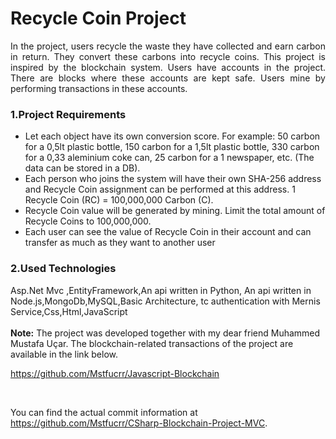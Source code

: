 <h1>Recycle Coin Project</h1>
<p align="justify">In the project, users recycle the waste they have collected and earn carbon in return. They convert these carbons into recycle coins. This project is inspired by the blockchain system. Users have accounts in the project. There are blocks where these accounts are kept safe. Users mine by performing transactions in these accounts.</p>

<h3>1.Project Requirements</h3>
<ul>
    <li>Let each object have its own conversion score. For example: 50 carbon for a 0,5lt plastic bottle, 150 carbon for a 1,5lt plastic bottle, 330 carbon for a 0,33 aleminium coke can, 25 carbon for a 1 newspaper, etc. (The data can be stored in a DB).
    </li>
    <li>Each person who joins the system will have their own SHA-256 address and Recycle Coin assignment can be performed at this address. 1 Recycle Coin (RC) = 100,000,000 Carbon (C).
    </li>
    <li>Recycle Coin value will be generated by mining. Limit the total amount of Recycle Coins to 100,000,000.
    </li>
    <li>Each user can see the value of Recycle Coin in their account and can transfer as much as they want to another user
    </li>
</ul>

<h3>2.Used Technologies</h3>
Asp.Net Mvc ,EntityFramework,An api written in Python, An api written in Node.js,MongoDb,MySQL,Basic Architecture, tc authentication with Mernis Service,Css,Html,JavaScript
<br><br>
<b>Note:</b> The project was developed together with my dear friend Muhammed Mustafa Uçar.
The blockchain-related transactions of the project are available in the link below.<br>

https://github.com/Mstfucrr/Javascript-Blockchain 

<br>

You can find the actual commit information at https://github.com/Mstfucrr/CSharp-Blockchain-Project-MVC.


